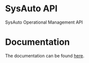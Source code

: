 # SysAuto API

SysAuto Operational Management API

# Documentation

The documentation can be found [here](https://api.arysauto.com.co/api/documentation).
